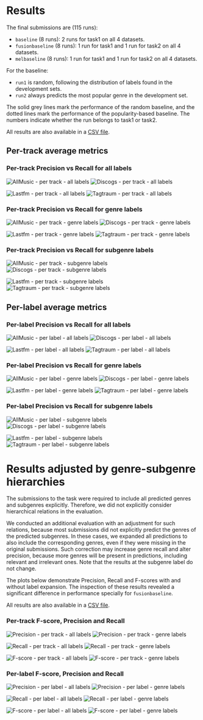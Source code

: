 # Results

The final submissions are (115 runs):

* `baseline` (8 runs): 2 runs for task1 on all 4 datasets.
* `fusionbaseline` (8 runs): 1 run for task1 and 1 run for task2 on all 4 datasets.
* `melbaseline` (8 runs): 1 run for task1 and 1 run for task2 on all 4 datasets.

For the baseline:

* `run1` is random, following the distribution of labels found in the development sets.
* `run2` always predicts the most popular genre in the development set.

The solid grey lines mark the performance of the random baseline, and the dotted lines mark the performance of the popularity-based baseline. The numbers indicate whether the run belongs to task1 or task2.

All results are also available in a [CSV file](2018-allscores.csv). 

## Per-track average metrics
### Per-track Precision vs Recall for all labels

![AllMusic - per track - all labels](png/320x240_allmusic_Rtrackall.png) ![Discogs - per track - all labels](png/320x240_discogs_Rtrackall.png)

![Lastfm - per track - all labels](png/320x240_lastfm_Rtrackall.png) ![Tagtraum - per track - all labels](png/320x240_tagtraum_Rtrackall.png)

### Per-track Precision vs Recall for genre labels

![AllMusic - per track - genre labels](png/320x240_allmusic_Rtrackgen.png) ![Discogs - per track - genre labels](png/320x240_discogs_Rtrackgen.png)

![Lastfm - per track - genre labels](png/320x240_lastfm_Rtrackgen.png) ![Tagtraum - per track - genre labels](png/320x240_tagtraum_Rtrackgen.png)

### Per-track Precision vs Recall for subgenre labels

![AllMusic - per track - subgenre labels](png/320x240_allmusic_Rtracksub.png) ![Discogs - per track - subgenre labels](png/320x240_discogs_Rtracksub.png)

![Lastfm - per track - subgenre labels](png/320x240_lastfm_Rtracksub.png) ![Tagtraum - per track - subgenre labels](png/320x240_tagtraum_Rtracksub.png)

## Per-label average metrics
### Per-label Precision vs Recall for all labels

![AllMusic - per label - all labels](png/320x240_allmusic_Rlabelall.png) ![Discogs - per label - all labels](png/320x240_discogs_Rlabelall.png)

![Lastfm - per label - all labels](png/320x240_lastfm_Rlabelall.png) ![Tagtraum - per label - all labels](png/320x240_tagtraum_Rlabelall.png)

### Per-label Precision vs Recall for genre labels

![AllMusic - per label - genre labels](png/320x240_allmusic_Rlabelgen.png) ![Discogs - per label - genre labels](png/320x240_discogs_Rlabelgen.png)

![Lastfm - per label - genre labels](png/320x240_lastfm_Rlabelgen.png) ![Tagtraum - per label - genre labels](png/320x240_tagtraum_Rlabelgen.png)

### Per-label Precision vs Recall for subgenre labels

![AllMusic - per label - subgenre labels](png/320x240_allmusic_Rlabelsub.png) ![Discogs - per label - subgenre labels](png/320x240_discogs_Rlabelsub.png)

![Lastfm - per label - subgenre labels](png/320x240_lastfm_Rlabelsub.png) ![Tagtraum - per label - subgenre labels](png/320x240_tagtraum_Rlabelsub.png)

# Results adjusted by genre-subgenre hierarchies

The submissions to the task were required to include all predicted genres and subgenres explicitly. Therefore, we did not explicitly consider hierarchical relations in the evaluation.

We conducted an additional evaluation with an adjustment for such relations, because most submissions did not explicitly predict the genres of the predicted subgenres.
In these cases, we expanded all predictions to also include the corresponding genres, even if they were missing in the original submissions. Such correction may increase genre recall and alter precision, because more genres will be present in predictions, including relevant and irrelevant ones.
Note that the results at the subgenre label do not change.

The plots below demonstrate Precision, Recall and F-scores  with and without label expansion. The inspection of these results revealed a significant difference in performance specially for `fusionbaseline`.

All results are also available in a [CSV file](2018-allscores2.csv). 

### Per-track F-score, Precision and Recall 

![Precision - per track - all labels](png2/320x240_Ptrackall.png) ![Precision - per track - genre labels](png2/320x240_Ptrackgen.png) 

![Recall - per track - all labels](png2/320x240_Rtrackall.png) ![Recall - per track - genre labels](png2/320x240_Rtrackgen.png) 

![F-score - per track - all labels](png2/320x240_Ftrackall.png) ![F-score - per track - genre labels](png2/320x240_Ftrackgen.png) 

### Per-label F-score, Precision and Recall

![Precision - per label - all labels](png2/320x240_Plabelall.png) ![Precision - per label - genre labels](png2/320x240_Plabelgen.png) 

![Recall - per label - all labels](png2/320x240_Rlabelall.png) ![Recall - per label - genre labels](png2/320x240_Rlabelgen.png) 

![F-score - per label - all labels](png2/320x240_Flabelall.png) ![F-score - per label - genre labels](png2/320x240_Flabelgen.png) 

